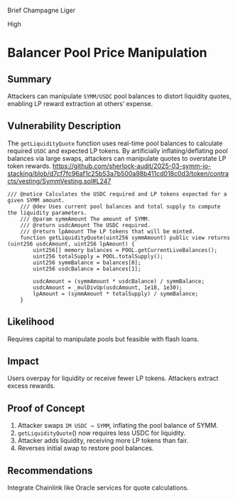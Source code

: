 Brief Champagne Liger

High

# Balancer Pool Price Manipulation

## Summary
Attackers can manipulate `SYMM/USDC` pool balances to distort liquidity quotes, enabling LP reward extraction at others’ expense.

## Vulnerability Description
The `getLiquidityQuote` function uses real-time pool balances to calculate required `USDC` and expected LP tokens. By artificially inflating/deflating pool balances via large swaps, attackers can manipulate quotes to overstate LP token rewards.
https://github.com/sherlock-audit/2025-03-symm-io-stacking/blob/d7cf7fc96af1c25b53a7b500a98b411cd018c0d3/token/contracts/vesting/SymmVesting.sol#L247
```solidity
/// @notice Calculates the USDC required and LP tokens expected for a given SYMM amount.
	/// @dev Uses current pool balances and total supply to compute the liquidity parameters.
	/// @param symmAmount The amount of SYMM.
	/// @return usdcAmount The USDC required.
	/// @return lpAmount The LP tokens that will be minted.
	function getLiquidityQuote(uint256 symmAmount) public view returns (uint256 usdcAmount, uint256 lpAmount) {
		uint256[] memory balances = POOL.getCurrentLiveBalances();
		uint256 totalSupply = POOL.totalSupply();
		uint256 symmBalance = balances[0];
		uint256 usdcBalance = balances[1];

		usdcAmount = (symmAmount * usdcBalance) / symmBalance;
		usdcAmount = _mulDivUp(usdcAmount, 1e18, 1e30);
		lpAmount = (symmAmount * totalSupply) / symmBalance;
	}
```

## Likelihood
Requires capital to manipulate pools but feasible with flash loans.

## Impact
Users overpay for liquidity or receive fewer LP tokens. Attackers extract excess rewards.

## Proof of Concept

1. Attacker swaps `1M USDC → SYMM`, inflating the pool balance of SYMM.
2. `getLiquidityQuote`() now requires less USDC for liquidity.
3. Attacker adds liquidity, receiving more LP tokens than fair.
4. Reverses initial swap to restore pool balances.

## Recommendations
Integrate Chainlink like Oracle services for quote calculations.


